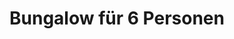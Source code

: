 ---
layout: page
title: Bungalow für 6 Personen
properties:
    - 63 m² Wohnfläche
    - 6 Schlafplätze
    - eigene Küche und Bad
    - ganzjährig nutzbar
---